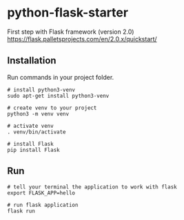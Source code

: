# python-flask-starter
First step with Flask framework (version 2.0)
https://flask.palletsprojects.com/en/2.0.x/quickstart/

## Installation
Run commands in your project folder.

```shell
# install python3-venv
sudo apt-get install python3-venv

# create venv to your project
python3 -m venv venv

# activate venv
. venv/bin/activate

# install Flask
pip install Flask
```

## Run

```shell
# tell your terminal the application to work with flask
export FLASK_APP=hello

# run flask application
flask run
```